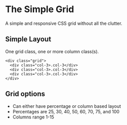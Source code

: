 # The Simple Grid
A simple and responsive CSS grid without all the clutter.

## Simple Layout

One grid class, one or more column class(s).
```
<div class="grid">
  <div class="col-3>.col-3</div>
  <div class="col-3>.col-3</div>
  <div class="col-3>.col-3</div>
</div>
```

## Grid options

* Can either have percentage or column based layout
* Percentages are 25, 30, 40, 50, 60, 70, 75, and 100
* Columns range 1-15
